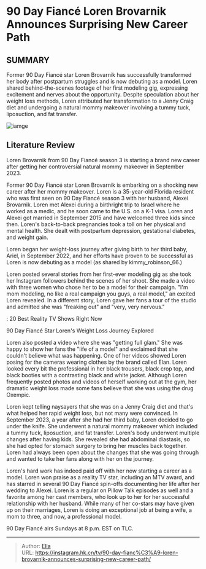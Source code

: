 # 90 Day Fiancé Loren Brovarnik Announces Surprising New Career Path


## SUMMARY 



  Former 90 Day Fiancé star Loren Brovarnik has successfully transformed her body after postpartum struggles and is now debuting as a model.   Loren shared behind-the-scenes footage of her first modeling gig, expressing excitement and nerves about the opportunity.   Despite speculation about her weight loss methods, Loren attributed her transformation to a Jenny Craig diet and undergoing a natural mommy makeover involving a tummy tuck, liposuction, and fat transfer.  

![iamge](https://static1.srcdn.com/wordpress/wp-content/uploads/2023/06/loren-brovarnik-90df.jpg)

## Literature Review
Loren Brovarnik from 90 Day Fiancé season 3 is starting a brand new career after getting her controversial natural mommy makeover in September 2023.




Former 90 Day Fiancé star Loren Brovarnik is embarking on a shocking new career after her mommy makeover. Loren is a 35-year-old Florida resident who was first seen on 90 Day Fiancé season 3 with her husband, Alexei Brovarnik. Loren met Alexei during a birthright trip to Israel where he worked as a medic, and he soon came to the U.S. on a K-1 visa. Loren and Alexei got married in September 2015 and have welcomed three kids since then. Loren&#39;s back-to-back pregnancies took a toll on her physical and mental health. She dealt with postpartum depression, gestational diabetes, and weight gain.




Loren began her weight-loss journey after giving birth to her third baby, Ariel, in September 2022, and her efforts have proven to be successful as Loren is now debuting as a model (as shared by kimmy_robinson_66.)


 

Loren posted several stories from her first-ever modeling gig as she took her Instagram followers behind the scenes of her shoot. She made a video with three women who chose her to be a model for their campaign. &#34;I&#39;m mom modeling, no like a real campaign you guys, a real model,&#34; an excited Loren revealed. In a different story, Loren gave her fans a tour of the studio and admitted she was &#34;freaking out&#34; and &#34;very, very nervous.&#34;

 : 20 Best Reality TV Shows Right Now


 90 Day Fiancé Star Loren&#39;s Weight Loss Journey Explored 
          




Loren also posted a video where she was &#34;getting full glam.&#34; She was happy to show her fans the &#34;life of a model&#34; and exclaimed that she couldn&#39;t believe what was happening. One of her videos showed Loren posing for the cameras wearing clothes by the brand called Elan. Loren looked every bit the professional in her black trousers, black crop top, and black booties with a contrasting black and white jacket. Although Loren frequently posted photos and videos of herself working out at the gym, her dramatic weight loss made some fans believe that she was using the drug Oxempic.

Loren kept telling naysayers that she was on a Jenny Craig diet and that&#39;s what helped her rapid weight loss, but not many were convinced. In September 2023, a year after she had her third baby, Loren decided to go under the knife. She underwent a natural mommy makeover which included a tummy tuck, liposuction, and fat transfer. Loren&#39;s body underwent multiple changes after having kids. She revealed she had abdominal diastasis, so she had opted for stomach surgery to bring her muscles back together. Loren had always been open about the changes that she was going through and wanted to take her fans along with her on the journey.




Loren&#39;s hard work has indeed paid off with her now starting a career as a model. Loren won praise as a reality TV star, including an MTV award, and has starred in several 90 Day Fiancé spin-offs documenting her life after her wedding to Alexei. Loren is a regular on Pillow Talk episodes as well and a favorite among her cast members, who look up to her for her successful relationship with her husband. While many of her co-stars may have given up on their marriages, Loren is doing an exceptional job at being a wife, a mom to three, and now, a professional model.



90 Day Fiancé airs Sundays at 8 p.m. EST on TLC.






---

> Author: [Ella](https://instagram.hk.cn/)  
> URL: https://instagram.hk.cn/tv/90-day-fianc%C3%A9-loren-brovarnik-announces-surprising-new-career-path/  

